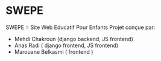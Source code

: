 # SWEPE
SWEPE = Site Web Educatif Pour Enfants
Projet conçue par:
- Mehdi Chakroun (django backend, JS frontend)
- Anas Radi ( django frontend, JS frontend)
- Marouane Belkasmi ( frontend )
